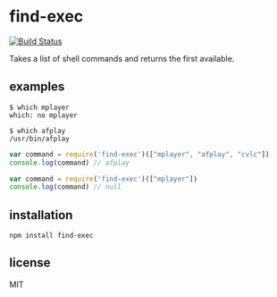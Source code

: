 # find-exec

[![Build Status](https://travis-ci.org/shime/find-exec.svg)](https://travis-ci.org/shime/find-exec)

Takes a list of shell commands and returns the first available.

## examples

    $ which mplayer
    which: no mplayer

    $ which afplay
    /usr/bin/afplay

```javascript
var command = require('find-exec')(["mplayer", "afplay", "cvlc"])
console.log(command) // afplay
```

```javascript
var command = require('find-exec')(["mplayer"])
console.log(command) // null
```

## installation

    npm install find-exec

## license

MIT
